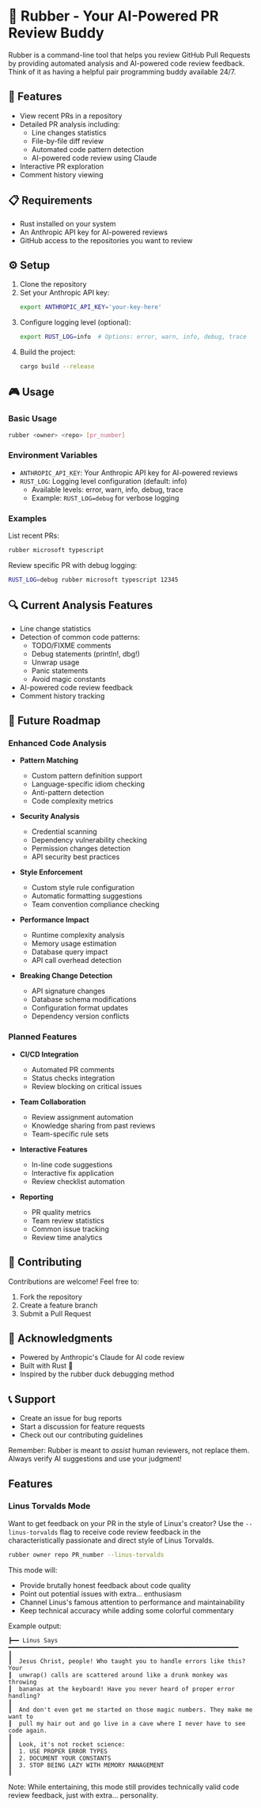 # 🦆 Rubber - Your AI-Powered PR Review Buddy

Rubber is a command-line tool that helps you review GitHub Pull Requests by providing automated analysis and AI-powered code review feedback. Think of it as having a helpful pair programming buddy available 24/7.

## 🚀 Features

- View recent PRs in a repository
- Detailed PR analysis including:
  - Line changes statistics
  - File-by-file diff review
  - Automated code pattern detection
  - AI-powered code review using Claude
- Interactive PR exploration
- Comment history viewing

## 📋 Requirements

- Rust installed on your system
- An Anthropic API key for AI-powered reviews
- GitHub access to the repositories you want to review

## ⚙️ Setup

1. Clone the repository
2. Set your Anthropic API key:
   ```bash
   export ANTHROPIC_API_KEY='your-key-here'
   ```
3. Configure logging level (optional):
   ```bash
   export RUST_LOG=info  # Options: error, warn, info, debug, trace
   ```
4. Build the project:
   ```bash
   cargo build --release
   ```

## 🎮 Usage

### Basic Usage

```bash
rubber <owner> <repo> [pr_number]
```

### Environment Variables

- `ANTHROPIC_API_KEY`: Your Anthropic API key for AI-powered reviews
- `RUST_LOG`: Logging level configuration (default: info)
  - Available levels: error, warn, info, debug, trace
  - Example: `RUST_LOG=debug` for verbose logging

### Examples

List recent PRs:
```bash
rubber microsoft typescript
```

Review specific PR with debug logging:
```bash
RUST_LOG=debug rubber microsoft typescript 12345
```

## 🔍 Current Analysis Features

- Line change statistics
- Detection of common code patterns:
  - TODO/FIXME comments
  - Debug statements (println!, dbg!)
  - Unwrap usage
  - Panic statements
  - Avoid magic constants
- AI-powered code review feedback
- Comment history tracking

## 🎯 Future Roadmap

### Enhanced Code Analysis

- **Pattern Matching**
  - Custom pattern definition support
  - Language-specific idiom checking
  - Anti-pattern detection
  - Code complexity metrics

- **Security Analysis**
  - Credential scanning
  - Dependency vulnerability checking
  - Permission changes detection
  - API security best practices

- **Style Enforcement**
  - Custom style rule configuration
  - Automatic formatting suggestions
  - Team convention compliance checking

- **Performance Impact**
  - Runtime complexity analysis
  - Memory usage estimation
  - Database query impact
  - API call overhead detection

- **Breaking Change Detection**
  - API signature changes
  - Database schema modifications
  - Configuration format updates
  - Dependency version conflicts

### Planned Features

- **CI/CD Integration**
  - Automated PR comments
  - Status checks integration
  - Review blocking on critical issues

- **Team Collaboration**
  - Review assignment automation
  - Knowledge sharing from past reviews
  - Team-specific rule sets

- **Interactive Features**
  - In-line code suggestions
  - Interactive fix application
  - Review checklist automation

- **Reporting**
  - PR quality metrics
  - Team review statistics
  - Common issue tracking
  - Review time analytics

## 🤝 Contributing

Contributions are welcome! Feel free to:

1. Fork the repository
2. Create a feature branch
3. Submit a Pull Request


## 🙏 Acknowledgments

- Powered by Anthropic's Claude for AI code review
- Built with Rust 🦀
- Inspired by the rubber duck debugging method

## 📞 Support

- Create an issue for bug reports
- Start a discussion for feature requests
- Check out our contributing guidelines

Remember: Rubber is meant to *assist* human reviewers, not replace them. Always verify AI suggestions and use your judgment!

## Features

### Linus Torvalds Mode

Want to get feedback on your PR in the style of Linux's creator? Use the `--linus-torvalds` flag to receive 
code review feedback in the characteristically passionate and direct style of Linus Torvalds.

```bash
rubber owner repo PR_number --linus-torvalds
```

This mode will:
- Provide brutally honest feedback about code quality
- Point out potential issues with extra... enthusiasm
- Channel Linus's famous attention to performance and maintainability
- Keep technical accuracy while adding some colorful commentary

Example output:
```
┣━━ Linus Says ━━━━━━━━━━━━━━━━━━━━━━━━━━━━━━━━━━━━━━━━━━━━━━━━━━━━━━━━━━━━━━━━━
┃
┃  Jesus Christ, people! Who taught you to handle errors like this? Your 
┃  unwrap() calls are scattered around like a drunk monkey was throwing 
┃  bananas at the keyboard! Have you never heard of proper error handling?
┃  
┃  And don't even get me started on those magic numbers. They make me want to 
┃  pull my hair out and go live in a cave where I never have to see code again.
┃  
┃  Look, it's not rocket science:
┃  1. USE PROPER ERROR TYPES
┃  2. DOCUMENT YOUR CONSTANTS
┃  3. STOP BEING LAZY WITH MEMORY MANAGEMENT
┃
```

Note: While entertaining, this mode still provides technically valid code review feedback, just with 
extra... personality.
